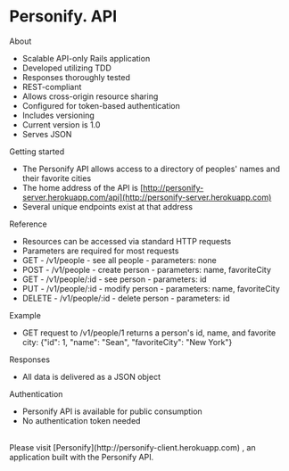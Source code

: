 # Personify. API


About

- Scalable API-only Rails application
- Developed utilizing TDD
- Responses thoroughly tested
- REST-compliant
- Allows cross-origin resource sharing
- Configured for token-based authentication
- Includes versioning
- Current version is 1.0
- Serves JSON


Getting started

- The Personify API allows access to a directory of peoples' names and their favorite cities
- The home address of the API is [http://personify-server.herokuapp.com/api](http://personify-server.herokuapp.com)
- Several unique endpoints exist at that address


Reference

- Resources can be accessed via standard HTTP requests
- Parameters are required for most requests
- GET - /v1/people - see all people - parameters: none
- POST - /v1/people - create person - parameters: name, favoriteCity
- GET - /v1/people/:id - see person - parameters: id
- PUT - /v1/people/:id - modify person - parameters: name, favoriteCity
- DELETE - /v1/people/:id - delete person - parameters: id


Example

- GET request to /v1/people/1 returns a person's id, name, and favorite city: {"id": 1, "name": "Sean", "favoriteCity": "New York"}


Responses

- All data is delivered as a JSON object


Authentication

- Personify API is available for public consumption
- No authentication token needed

<br>
Please visit [Personify](http://personify-client.herokuapp.com) , an application built with the Personify API.
